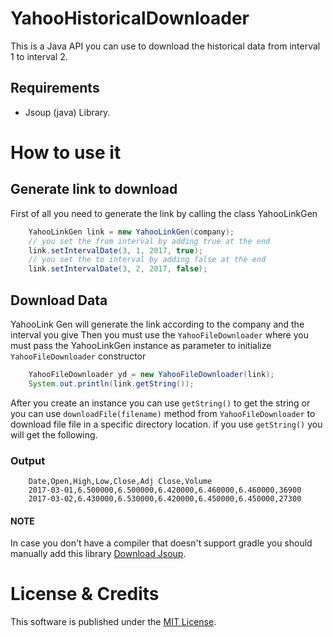 # YahooHistoricalDownloader
This is a Java API you can use to download the historical data from interval 1 to interval 2.


## Requirements
- Jsoup (java) Library. 

# How to use it

## Generate link to download
First of all you need to generate the link by calling the class YahooLinkGen
```java
    YahooLinkGen link = new YahooLinkGen(company);
    // you set the from interval by adding true at the end
    link.setIntervalDate(3, 1, 2017, true);
    // you set the to interval by adding false at the end
    link.setIntervalDate(3, 2, 2017, false);
```

## Download Data
YahooLink Gen will generate the link according to the company and the interval you give
Then you must use the ```YahooFileDownloader``` where you must pass the YahooLinkGen instance 
as parameter to initialize ```YahooFileDownloader``` constructor
```java
    YahooFileDownloader yd = new YahooFileDownloader(link);
    System.out.println(link.getString());
```

After you create an instance you can use ```getString()``` to get the string or you can use
```downloadFile(filename)``` method from ```YahooFileDownloader``` to download file file in a specific
directory location. if you use ```getString()``` you will get the following.

### Output
```
    Date,Open,High,Low,Close,Adj Close,Volume
    2017-03-01,6.500000,6.500000,6.420000,6.460000,6.460000,36900
    2017-03-02,6.430000,6.530000,6.420000,6.450000,6.450000,27300
```


#### NOTE
In case you don't have a compiler that doesn't support gradle you should manually add this library
[Download Jsoup](https://jsoup.org/).


# License & Credits

This software is published under the [MIT License](http://en.wikipedia.org/wiki/MIT_License).
